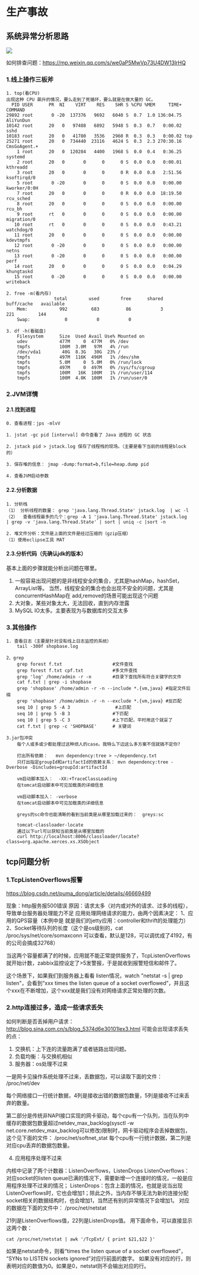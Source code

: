 # 生产事故

## 系统异常分析思路

![](img/生产事故/系统异常分析思路.jpg)

如何排查问题：https://mp.weixin.qq.com/s/we0aP5MwVp73U4DW13lrHQ

### 1.线上操作三板斧
```shell
1. top(看CPU)
出现这种 CPU 飙升的情况，要么走到了死循环，要么就是在做大量的 GC。
  PID USER      PR  NI    VIRT    RES    SHR S %CPU %MEM     TIME+ COMMAND
29892 root       0 -20  137376   9692   6040 S  0.7  1.0 136:04.75 AliYunDun
10142 root      20   0   97488   6892   5948 S  0.3  0.7   0:00.02 sshd
10183 root      20   0   41780   3536   2960 R  0.3  0.3   0:00.02 top
25271 root      20   0  734440  23116   4624 S  0.3  2.3 270:30.16 CmsGoAgent.+
    1 root      20   0  120284   4400   1968 S  0.0  0.4   0:36.25 systemd
    2 root      20   0       0      0      0 S  0.0  0.0   0:00.01 kthreadd
    3 root      20   0       0      0      0 R  0.0  0.0   2:51.56 ksoftirqd/0
    5 root       0 -20       0      0      0 S  0.0  0.0   0:00.00 kworker/0:0H
    7 root      20   0       0      0      0 R  0.0  0.0  18:19.50 rcu_sched
    8 root      20   0       0      0      0 S  0.0  0.0   0:00.00 rcu_bh
    9 root      rt   0       0      0      0 S  0.0  0.0   0:00.00 migration/0
   10 root      rt   0       0      0      0 S  0.0  0.0   0:43.21 watchdog/0
   11 root      20   0       0      0      0 S  0.0  0.0   0:00.00 kdevtmpfs
   12 root       0 -20       0      0      0 S  0.0  0.0   0:00.00 netns
   13 root       0 -20       0      0      0 S  0.0  0.0   0:00.00 perf
   14 root      20   0       0      0      0 S  0.0  0.0   0:04.29 khungtaskd
   15 root       0 -20       0      0      0 S  0.0  0.0   0:00.00 writeback

2. free -m(看内存)
                  total        used        free      shared  buff/cache   available
    Mem:            992         683          86           3         221         144
    Swap:             0           0           0

3. df -h(看磁盘)
    Filesystem      Size  Used Avail Use% Mounted on
    udev            477M     0  477M   0% /dev
    tmpfs           100M  3.0M   97M   4% /run
    /dev/vda1        40G  8.3G   30G  23% /
    tmpfs           497M  116K  496M   1% /dev/shm
    tmpfs           5.0M     0  5.0M   0% /run/lock
    tmpfs           497M     0  497M   0% /sys/fs/cgroup
    tmpfs           100M   16K  100M   1% /run/user/114
    tmpfs           100M  4.0K  100M   1% /run/user/0
```

### 2.JVM详情

#### 2.1.找到进程
```shell
0. 查看进程：jps -mlvV

1. jstat -gc pid [interval] 命令查看了 Java 进程的 GC 状态

2. jstack pid > jstack.log 保存了线程栈的现场。（主要是看下当前的线程是block的）

3. 保存堆的信息： jmap -dump:format=b,file=heap.dump pid

4. 查看JVM启动参数
```

#### 2.2.分析数据

```shell
1. 分析栈
（1） 分析线程的数量： grep 'java.lang.Thread.State' jstack.log  | wc -l
（2）  查看线程最多的几个：grep -A 1 'java.lang.Thread.State' jstack.log  | grep -v 'java.lang.Thread.State' | sort | uniq -c |sort -n

2. 堆文件分析：文件是上面的文件是经过压缩的（gzip压缩）
（1）使用eclipse工具 MAT 
```


#### 2.3.分析代码（先确认jdk的版本）
基本上面的步骤就能分析出问题在哪里。
1. 一般容易出现问题的是非线程安全的集合，尤其是hashMap，hashSet，ArrayList等。 
   当然，线程安全的集合也会出现不安全的问题，尤其是concurrentHashMap在 add,remove的场景可能出现这个问题
2. 大对象，某些对象太大，无法回收，直到内存泄露
3. MySQL IO太多。主要表现为与数据库的交互太多


### 3.其他操作
```text
1. 查看日志（主要是针对没有线上日志监控的系统）
    tail -300f shopbase.log

2、grep
    grep forest f.txt     				#文件查找
    grep forest f.txt cpf.txt 			#多文件查找
    grep 'log' /home/admin -r -n 		#目录下查找所有符合关键字的文件
    cat f.txt | grep -i shopbase    
    grep 'shopbase' /home/admin -r -n --include *.{vm,java} #指定文件后缀
    grep 'shopbase' /home/admin -r -n --exclude *.{vm,java} #反匹配
    seq 10 | grep 5 -A 3   				 #上匹配
    seq 10 | grep 5 -B 3    			#下匹配
    seq 10 | grep 5 -C 3    			#上下匹配，平时用这个就妥了
    cat f.txt | grep -c 'SHOPBASE'		# 关键词

3.jar包冲突
    每个人或多或少都处理过这种烦人的case。我特么下边这么多方案不信就搞不定你?
    
    打出所有依赖：   mvn dependency:tree > ~/dependency.txt
    只打出指定groupId和artifactId的依赖关系： mvn dependency:tree -Dverbose -Dincludes=groupId:artifactId
    
    vm启动脚本加入：  -XX:+TraceClassLoading
    在tomcat启动脚本中可见加载类的详细信息
    
    vm启动脚本加入： -verbose
    在tomcat启动脚本中可见加载类的详细信息
    
    greys的sc命令也能清晰的看到当前类是从哪里加载过来的：  greys:sc
    
    tomcat-classloader-locate
    通过以下url可以获知当前类是从哪里加载的
    curl http://localhost:8006/classloader/locate?class=org.apache.xerces.xs.XSObject
```

## tcp问题分析

### 1.TcpListenOverflows报警
https://blog.csdn.net/puma_dong/article/details/46669499

现象：http服务报500错误
原因：请求太多（对内或对外的请求、过多的线程），导致单台服务器处理能力不足
应用处理网络请求的能力，由两个因素决定：
1、应用的QPS容量（本例中是 就是我们的jetty应用：controller和thrift的处理能力）
2、Socket等待队列的长度（这个是os级别的，cat /proc/sys/net/core/somaxconn 可以查看，默认是128，可以调优成了4192，有的公司会搞成32768）

当这两个容量都满了的时候，应用就不能正常提供服务了，TcpListenOverflows就开始计数，zabbix监控设定了>5发警报，于是就收到报警短信和邮件了。

这个场景下，如果我们到服务器上看看 listen情况，watch "netstat -s | grep listen"，会看到“xxx times the listen queue of a socket overflowed”，并且这个xxx在不断增加，这个xxx就是我们没有对网络请求正常处理的次数。


### 2.http连接过多，造成一些请求丢失
如何判断是否丢掉用户请求：http://blog.sina.com.cn/s/blog_5374d6e30101lex3.html
可能会出现请求丢失的点：
1. 交换机：上下连的流量跑满了或者链路出现问题。
2. 负载均衡：与交换机相似
3. 服务器：os处理不过来

一是网卡见操作系统处理不过来，丢数据包，可以读取下面的文件： /proc/net/dev

每个网络接口一行统计数据，4列是接收出错的数据包数量，5列是接收不过来丢弃的数量。

第二部分是传统非NAPI接口实现的网卡驱动，每个cpu有一个队列，当在队列中缓存的数据包数量超过netdev_max_backlog(sysctl -w net.core.netdev_max_backlog可以修改)限制时，网卡驱动程序会丢掉数据包，这个见下面的文件：
/proc/net/softnet_stat
每个cpu有一行统计数据，第二列是对应cpu丢弃的数据包数量。

4. 应用程序处理不过来

内核中记录了两个计数器：ListenOverflows，ListenDrops
ListenOverflows：对应socket的listen queue已满的情况下，需要新增一个连接时的情况，一般是应用程序处理不过来的情况；
ListenDrops：包含上面的情况，也就是说当出现ListenOverflows时，它也会增加1；除此之外，当内存不够无法为新的连接分配socket相关的数据结构时，也会增加1，当然还有别的异常情况下会增加1。
对应的数据在下面的文件中： /proc/net/netstat

21列是ListenOverflows值，22列是ListenDrops值。
用下面命令，可以直接显示这两个数：
```shell
cat /proc/net/netstat | awk '/TcpExt/ { print $21,$22 }'
```

如果是netstat命令，则看“times the listen queue of a socket overflowed”， “SYNs to LISTEN sockets ignored”对应行前面的数字。
如果没有对应的行，则表明对应的数值为0。如果是0，netstat则不会输出对应的行。
